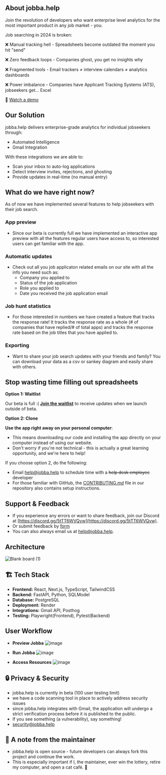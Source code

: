 ## **About jobba.help**

Join the revolution of developers who want enterprise level analytics for the most important product in any job market - you.

Job searching in 2024 is broken:

❌ Manual tracking hell - Spreadsheets become outdated the moment you hit "send"

❌ Zero feedback loops - Companies ghost, you get no insights why

❌ Fragmented tools - Email trackers ≠ interview calendars ≠ analytics dashboards

❌ Power imbalance - Companies have Applicant Tracking Systems (ATS), jobseekers get... Excel

🎥 [Watch a demo](https://youtube.com/shorts/YT7qzTh2Q7A?feature=share)

## **Our Solution**
jobba.help delivers enterprise-grade analytics for individual jobseekers through:

- Automated Intelligence
- Gmail Integration

With these integrations we are able to:

- Scan your inbox to auto-log applications
- Detect interview invites, rejections, and ghosting
- Provide updates in real-time (no manual entry)

## **What do we have right now?**
As of now we have implemented several features to help jobseekers with their job search.

### App preview
- Since our beta is currently full we have implemented an interactive app preview with all the features regular users have access to, so interested users can get familiar with the app.

### Automatic updates
- Check out all you job applicaton related emails on our site with all the info you need such as:
   - Company you applied to
   - Status of the job application
   - Role you applied to
   - Date you received the job application email

### Job hunt statistics
- For those interested in numbers we have created a feature that tracks the response rate! It tracks the response rate as a whole (# of companies that have replied/# of total apps) and tracks the response rate based on the job titles that you have applied to.

### Exporting
- Want to share your job search updates with your friends and family? You can download your data as a csv or sankey diagram and easily share with others.

## **Stop wasting time filling out spreadsheets**

**Option 1: Waitlist**

Our beta is full :( **[Join the waitlist](https://dashboard.mailerlite.com/forms/1348245/149432531062621442/share)** to receive updates when we launch outside of beta.

**Option 2: Clone**

**Use the app right away on your personal computer**:
   - This means downloading our code and installing the app directly on your computer instead of using our website.
   - Don't worry if you're not technical - this is actually a great learning opportunity, and we're here to help!

If you choose option 2, do the following: 
- Email [help@jobba.help](mailto:help@jobba.help?subject=Help%20Running%20App%20On%20Personal%20Computer) to schedule time with a ~~help desk employee~~ developer
- For those familiar with GitHub, the [CONTRIBUTING.md](https://github.com/lnovitz/jobseeker-analytics/blob/main/CONTRIBUTING.md) file in our repository also contains setup instructions.

## **Support & Feedback**

- If you experience any errors or want to share feedback, join our Discord at [https://discord.gg/5tTT6WVQyw](https://discord.gg/5tTT6WVQyw).
- Or submit feedback by [form](https://docs.google.com/forms/d/e/1FAIpQLSeTJB5JDo-SNdVn2Ga3caExaYlwempeYHhWbEiao3jNCWXogQ/viewform?usp=sharing)
- You can also always email us at [help@jobba.help](mailto:help@jobba.help).

## **Architecture**
![Blank board (1)](https://github.com/user-attachments/assets/0b1d2f15-5bb2-4143-a281-1ea7b60a0fbb)

##  🏗 **Tech Stack**

- **Frontend:** React, Next.js, TypeScript, TailwindCSS
- **Backend:** FastAPI, Python, SQLModel
- **Database:** PostgreSQL
- **Deployment:** Render
- **Integrations:** Gmail API, Posthog
- **Testing:** Playwright(Frontend), Pytest(Backend)

## **User Workflow**

- **Preview Jobba**
![image](https://github.com/user-attachments/assets/ad55577f-c610-4336-9583-23e2f91e6371)

- **Run Jobba**
![image](https://github.com/user-attachments/assets/f8397476-2eed-4360-b40a-8216030e3f47)

- **Access Resources**
![image](https://github.com/user-attachments/assets/613dd18c-fb75-4d71-9d3f-5dda53bf180f)

## 🔒 **Privacy & Security**

- jobba.help is currently in beta (100 user testing limit)
- we have a code scanning tool in place to actively address security issues
- since jobba.help integrates with Gmail, the application will undergo a strict verification process before it is published to the public. 
- If you see something (a vulnerability), say something! 
- security@jobba.help

## 📢 **A note from the maintainer**

- jobba.help is open source - future developers can always fork this project and continue the work. 
- This is especially important if I, the maintainer, ever win the lottery, retire my computer, and open a cat café. 👀 

